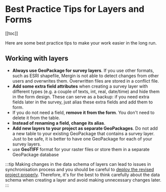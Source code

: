 # Best Practice Tips for Layers and Forms
[[toc]]

Here are some best practice tips to make your work easier in the long run.

## Working with layers
- **Always use GeoPackage for survey layers**. If you use other formats, such as ESRI shapefile, Mergin is not able to detect changes from other users and overwrites them. Overwritten files are stored in a conflict file.
- **Add some extra field attributes** when creating a survey layer with different types (e.g. a couple of texts, int, real, date/time) and hide them in the form design. These can serve as a backup: if you need extra fields later in the survey, just alias these extra fields and add them to form. 
- If you do not need a field, **remove it from the form**. You don't need to delete it from the table.
- **Instead of renaming a field, change its alias**.
- **Add new layers to your project as separate GeoPackages**. Do not add a new table to your existing GeoPackage that contains a survey layer. Just to be safe, it is better to have one GeoPackage for each of your survey layers.
- use **GeoTIFF** format for your raster files or store them in a separate GeoPackage database

:::tip
Making changes in the data schema of layers can lead to issues in synchronisation process and you should be careful to [deploy the revised project properly](../../manage/deploy-new-project/). Therefore, it's for the best to think carefully about the data schema when creating a layer and avoid making unnecessary changes later.
:::

<!--
## Working with forms
- when there is a lot of attributes, use tabs
- conditional visibility
- constraints
-->

